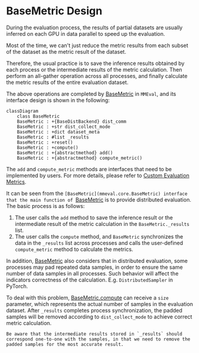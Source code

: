 # BaseMetric Design

During the evaluation process, the results of partial datasets are usually inferred on each GPU in data parallel to speed up the evaluation.

Most of the time, we can't just reduce the metric results from each subset of the dataset as the metric result of the dataset.

Therefore, the usual practice is to save the inference results obtained by each process or the intermediate results of the metric calculation. Then perform an all-gather operation across all processes, and finally calculate the metric results of the entire evaluation dataset.

The above operations are completed by [BaseMetric](mmeval.core.BaseMetric) in `MMEval`, and its interface design is shown in the following:

```{mermaid}
classDiagram
    class BaseMetric
    BaseMetric : +{BaseDistBackend} dist_comm
    BaseMetric : +str dist_collect_mode
    BaseMetric : +dict dataset_meta
    BaseMetric : #list _results
    BaseMetric : +reset()
    BaseMetric : +compute()
    BaseMetric : +{abstractmethod} add()
    BaseMetric : +{abstractmethod} compute_metric()
```

The `add` and `compute_metric` methods are interfaces that need to be implemented by users. For more details, please refer to [Custom Evaluation Metrics](../tutorials/custom_metric.md).

It can be seen from the `[BaseMetric](mmeval.core.BaseMetric) interface that the main function of `[BaseMetric](mmeval.core.BaseMetric) is to provide distributed evaluation. The basic process is as follows:

1. The user calls the `add` method to save the inference result or the intermediate result of the metric calculation in the `BaseMetric._results` list.
2. The user calls the `compute` method, and `BaseMetric` synchronizes the data in the `_results` list across processes and calls the user-defined `compute_metric` method to calculate the metrics.

In addition, [BaseMetric](mmeval.core.BaseMetric) also considers that in distributed evaluation, some processes may pad repeated data samples, in order to ensure the same number of data samples in all processes. Such behavior will affect the indicators correctness of the calculation. E.g. `DistributedSampler` in PyTorch.

To deal with this problem, [BaseMetric.compute](mmeval.core.BaseMetric.compute) can receive a `size` parameter, which represents the actual number of samples in the evaluation dataset. After `_results` completes process synchronization, the padded samples will be removed according to `dist_collect_mode` to achieve correct metric calculation.

```{note}
Be aware that the intermediate results stored in `_results` should correspond one-to-one with the samples, in that we need to remove the padded samples for the most accurate result.
```
